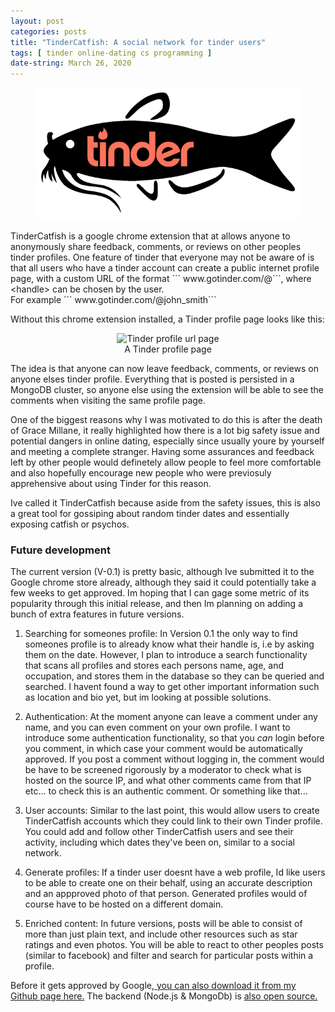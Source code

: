 ```yaml
---
layout: post
categories: posts
title: "TinderCatfish: A social network for tinder users"
tags: [ tinder online-dating cs programming ]
date-string: March 26, 2020
---
```



<figure  style="text-align:center">
    <img src="/images/catfish/logo.png" alt="TinderCatfish logo">
</figure>
TinderCatfish is a google chrome extension that at allows anyone to anonymously share feedback, comments, or reviews on other peoples tinder profiles. One feature of tinder that everyone may not be aware of is that all users who have a tinder account can create a public internet profile page, with a custom URL of the format
``` www.gotinder.com/@<handle>```, where &lt;handle&gt; can be chosen by the user.
<br> 
For example
``` www.gotinder.com/@john_smith```

Without this chrome extension installed, a Tinder profile page looks like this:

<figure  style="text-align:center">
    <img src="/images/catfish/2.png" alt="Tinder profile url page">
    <figcaption>A Tinder profile page</figcaption>
</figure>



The idea is that anyone can now leave feedback, comments, or reviews on anyone elses tinder profile. Everything that is posted is persisted in a MongoDB cluster, so anyone else using the extension will be able to see the comments when visiting the same profile page.

One of the biggest reasons why I was motivated to do this is after the death of Grace Millane, it really highlighted how there is a lot big safety issue and potential dangers in online dating, especially since usually youre by yourself and meeting a complete stranger. Having some assurances and feedback left by other people would definetely allow people to feel more comfortable and also hopefully encourage new people who were previosuly apprehensive about using Tinder for this reason.

Ive called it TinderCatfish because aside from the safety issues, this is also a great tool for gossiping about random tinder dates and essentially exposing catfish or psychos.

### Future development

The current version (V-0.1) is pretty basic, although Ive submitted it to the Google chrome store already, although they said it could potentially take a few weeks to get approved. Im hoping that I can gage some metric of its popularity through this initial release, and then Im planning on adding a bunch of extra features in future versions.

1. Searching for someones profile: In Version 0.1 the only way to find someones profile is to already know what their handle is, i.e by asking them on the date. However, I plan to introduce a search functionality that scans all profiles and stores each persons name, age, and occupation, and stores them in the database so they can be queried and searched.
I havent found a way to get other important information such as location and bio yet, but im looking at possible solutions.

2. Authentication: At the moment anyone can leave a comment under any name, and you can even comment on your own profile. I want to introduce some authentication functionality, so that you *can* login before you comment, in which case your comment would be automatically approved. If you post a comment without logging in, the comment would be have to be screened rigorously by a moderator to check what is hosted on the source IP, and what other comments came from that IP etc... to check this is an authentic comment. Or something like that...

3. User accounts: Similar to the last point, this would allow users to create TinderCatfish accounts which they could link to their own Tinder profile. You could add and follow other TinderCatfish users and see their activity, including which dates they've been on, similar to a social network.

4. Generate profiles: If a tinder user doesnt have a web profile, Id like users to be able to create one on their behalf, using an accurate description and an appproved photo of that person.
Generated profiles would of course have to be hosted on a different domain.

5. Enriched content: In future versions, posts will be able to consist of more than just plain text, and include other resources such as star ratings and even photos. You will be able to react to other peoples posts (similar to facebook) and filter and search for particular posts within a profile. 


Before it gets approved by Google,<a href="https://github.com/NFS002/TinderCatfish"> you can also download it from my Github page here.</a> The backend (Node.js & MongoDb) is <a href="https://github.com/NFS002/CatfishServer">also open source.</a>
